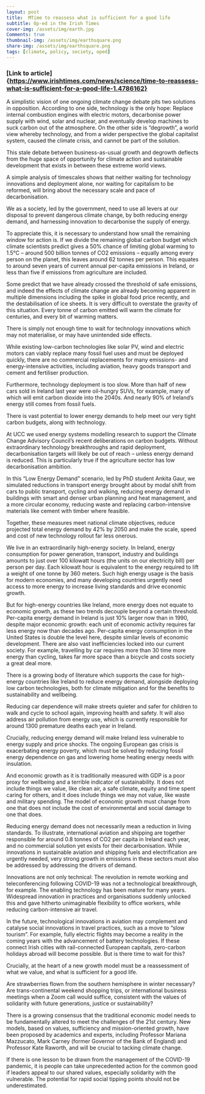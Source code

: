 ```yaml
---
layout: post
title:  MTime to reassess what is sufficient for a good life
subtitle: Op-ed in the Irish Times
cover-img: /assets/img/earth.jpg
Comments: true
thumbnail-img: /assets/img/earthsquare.png
share-img: /assets/img/earthsquare.png
tags: [climate, policy, society, oped]
---
```

### [Link to article]{https://www.irishtimes.com/news/science/time-to-reassess-what-is-sufficient-for-a-good-life-1.4786162}


A simplistic vision of one ongoing climate change debate pits two solutions in opposition. According to one side, technology is the only hope: Replace internal combustion engines with electric motors, decarbonise power supply with wind, solar and nuclear, and eventually develop machines to suck carbon out of the atmosphere.
On the other side is “degrowth”, a world view whereby technology, and from a wider perspective the global capitalist system, caused the climate crisis, and cannot be part of the solution.

This stale debate between business-as-usual growth and degrowth deflects from the huge space of opportunity for climate action and sustainable development that exists in between these extreme world views. 

A simple analysis of timescales shows that neither waiting for technology innovations and deployment alone, nor waiting for capitalism to be reformed, will bring about the necessary scale and pace of decarbonisation. 

We as a society, led by the government, need to use all levers at our disposal to prevent dangerous climate change, by both reducing energy demand, and harnessing innovation to decarbonise the supply of energy. 

To appreciate this, it is necessary to understand how small the remaining window for action is. If we divide the remaining global carbon budget which climate scientists predict gives a 50% chance of limiting global warming to 1.5°C – around 500 billion tonnes of CO2 emissions – equally among every person on the planet, this leaves around 62 tonnes per person. This equates to around seven years of current annual per-capita emissions in Ireland, or less than five if emissions from agriculture are included. 

Some predict that we have already crossed the threshold of safe emissions, and indeed the effects of climate change are already becoming apparent in multiple dimensions including the spike in global food price recently, and the destabilisation of ice sheets. It is very difficult to overstate the gravity of this situation.
Every tonne of carbon emitted will warm the climate for centuries, and every bit of warming matters.

There is simply not enough time to wait for technology innovations which may not materialise, or may have unintended side effects. 

While existing low-carbon technologies like solar PV, wind and electric motors can viably replace many fossil fuel uses and must be deployed quickly, there are no commercial replacements for many emissions- and energy-intensive activities, including aviation, heavy goods transport and cement and fertiliser production.

Furthermore, technology deployment is too slow. More than half of new cars sold in Ireland last year were oil-hungry SUVs, for example, many of which will emit carbon dioxide into the 2040s. And nearly 90% of Ireland’s energy still comes from fossil fuels. 

There is vast potential to lower energy demands to help meet our very tight carbon budgets, along with technology. 

At UCC we used energy systems modelling research to support the Climate Change Advisory Council’s recent deliberations on carbon budgets. Without extraordinary technology breakthroughs and rapid deployment, decarbonisation targets will likely be out of reach – unless energy demand is reduced. This is particularly true if the agriculture sector has low decarbonisation ambition.

In this “Low Energy Demand” scenario, led by PhD student Ankita Gaur, we simulated reductions in transport energy brought about by modal shift from cars to public transport, cycling and walking, reducing energy demand in buildings with smart and denser urban planning and heat management, and a more circular economy, reducing waste and replacing carbon-intensive materials like cement with timber where feasible. 

Together, these measures meet national climate objectives, reduce projected total energy demand by 42% by 2050 and make the scale, speed and cost of new technology rollout far less onerous.

We live in an extraordinarily high-energy society. In Ireland, energy consumption for power generation, transport, industry and buildings amounts to just over 100 kilowatt hours (the units on our electricity bill) per person per day. Each kilowatt hour is equivalent to the energy required to lift a weight of one tonne by 360 meters. Such high energy usage is the basis for modern economies, and many developing countries urgently need access to more energy to increase living standards and drive economic growth.

But for high-energy countries like Ireland, more energy does not equate to economic growth, as these two trends decouple beyond a certain threshold. Per-capita energy demand in Ireland is just 10% larger now than in 1990, despite major economic growth: each unit of economic activity requires far less energy now than decades ago. Per-capita energy consumption in the United States is double the level here, despite similar levels of economic development. There are also vast inefficiencies locked into our current society. For example, travelling by car requires more than 30 time more energy than cycling, takes far more space than a bicycle and costs society a great deal more. 

There is a growing body of literature which supports the case for high-energy countries like Ireland to reduce energy demand, alongside deploying low carbon technologies, both for climate mitigation and for the benefits to sustainability and wellbeing. 

Reducing car dependence will make streets quieter and safer for children to walk and cycle to school again, improving health and safety. It will also address air pollution from energy use, which is currently responsible for around 1300 premature deaths each year in Ireland. 

Crucially, reducing energy demand will make Ireland less vulnerable to energy supply and price shocks. The ongoing European gas crisis is exacerbating energy poverty, which must be solved by reducing fossil energy dependence on gas and lowering home heating energy needs with insulation.

And economic growth as it is traditionally measured with GDP is a poor proxy for wellbeing and a terrible indicator of sustainability. It does not include things we value, like clean air, a safe climate, equity and time spent caring for others, and it does include things we may not value, like waste and military spending. The model of economic growth must change from one that does not include the cost of environmental and social damage to one that does. 

Reducing energy demand does not necessarily mean a reduction in living standards. To illustrate, international aviation and shipping are together responsible for around 0.8 tonnes of CO2 per capita in Ireland each year, and no commercial solution yet exists for their decarbonisation. While innovations in sustainable aviation and shipping fuels and electrification are urgently needed, very strong growth in emissions in these sectors must also be addressed by addressing the drivers of demand. 

Innovations are not only technical: The revolution in remote working and teleconferencing following COVID-19 was not a technological breakthrough, for example. The enabling technology has been mature for many years. Widespread innovation in practices and organisations suddenly unlocked this and gave hitherto unimaginable flexibility to office workers, while reducing carbon-intensive air travel.

In the future, technological innovations in aviation may complement and catalyse social innovations in travel practices, such as a move to “slow tourism”. For example, fully electric flights may become a reality in the coming years with the advancement of battery technologies. If these connect Irish cities with rail-connected European capitals, zero-carbon holidays abroad will become possible. But is there time to wait for this?

Crucially, at the heart of a new growth model must be a reassessment of what we value, and what is sufficient for a good life.

Are strawberries flown from the southern hemisphere in winter necessary? Are trans-continental weekend shopping trips, or international business meetings when a Zoom call would suffice, consistent with the values of solidarity with future generations, justice or sustainability? 

There is a growing consensus that the traditional economic model needs to be fundamentally altered to meet the challenges of the 21st century. New models, based on values, sufficiency and mission-oriented growth, have been proposed by academics and experts, including Professor Mariana Mazzucato, Mark Carney (former Governor of the Bank of England) and Professor Kate Raworth, and will be crucial to tacking climate change. 

If there is one lesson to be drawn from the management of the COVID-19 pandemic, it is people can take unprecedented action for the common good if leaders appeal to our shared values, especially solidarity with the vulnerable. The potential for rapid social tipping points should not be underestimated. 


